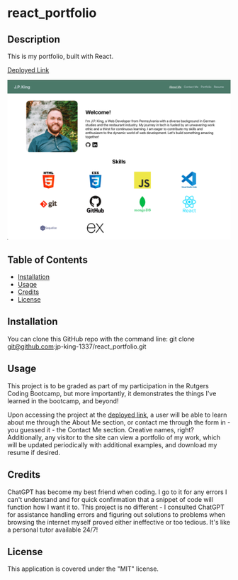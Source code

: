 # react_portfolio


## Description
This is my portfolio, built with React.

[Deployed Link](https://jpking1337portfolio.netlify.app/)

![Screenshot of the home page of my portfolio](public/assets/images/screenshots/portfolio-screenshot.png)


## Table of Contents
- [Installation](#installation)
- [Usage](#usage)
- [Credits](#credits)
- [License](#license)


## Installation
You can clone this GitHub repo with the command line:
git clone git@github.com:jp-king-1337/react_portfolio.git


## Usage
This project is to be graded as part of my participation in the Rutgers Coding Bootcamp, but more importantly, it demonstrates the things I've learned in the bootcamp, and beyond!

Upon accessing the project at the [deployed link](https://jpking1337portfolio.netlify.app/), a user will be able to learn about me through the About Me section, or contact me through the form in - you guessed it - the Contact Me section. Creative names, right? Additionally, any visitor to the site can view a portfolio of my work, which will be updated periodically with additional examples, and download my resume if desired.


## Credits
ChatGPT has become my best friend when coding. I go to it for any errors I can't understand and for quick confirmation that a snippet of code will function how I want it to. This project is no different - I consulted ChatGPT for assistance handling errors and figuring out solutions to problems when browsing the internet myself proved either ineffective or too tedious. It's like a personal tutor available 24/7!


## License
This application is covered under the "MIT" license.
<!-- 

## Badges
N/A


## Features
N/A


## How to Contribute
N/A


## Tests
N/A -->